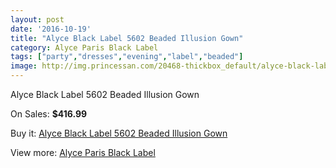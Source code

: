 ```yaml
---
layout: post
date: '2016-10-19'
title: "Alyce Black Label 5602 Beaded Illusion Gown"
category: Alyce Paris Black Label
tags: ["party","dresses","evening","label","beaded"]
image: http://img.princessan.com/20468-thickbox_default/alyce-black-label-5602-beaded-illusion-gown.jpg
---
```

Alyce Black Label 5602 Beaded Illusion Gown

On Sales: **$416.99**
<a href="https://www.princessan.com/en/alyce-paris-black-label/9203-alyce-black-label-5602-beaded-illusion-gown.html"><amp-img layout="responsive" width="600" height="600" src="//img.princessan.com/20468-thickbox_default/alyce-black-label-5602-beaded-illusion-gown.jpg" alt="Alyce Black Label 5602 Beaded Illusion Gown 0" /></a>

Buy it: [Alyce Black Label 5602 Beaded Illusion Gown](https://www.princessan.com/en/alyce-paris-black-label/9203-alyce-black-label-5602-beaded-illusion-gown.html "Alyce Black Label 5602 Beaded Illusion Gown")

View more: [Alyce Paris Black Label](https://www.princessan.com/en/5-alyce-paris-black-label "Alyce Paris Black Label")
